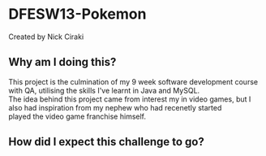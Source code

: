 # DFESW13-Pokemon

Created by Nick Ciraki

## Why am I doing this?
This project is the culmination of my 9 week software development course with QA, utilising the skills I've learnt in Java and MySQL.\
The idea behind this project came from interest my in video games, but I also had inspiration from my nephew who had recenetly started\
played the video game franchise himself.

## How did I expect this challenge to go?
